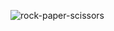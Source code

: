 ![rock-paper-scissors](https://user-images.githubusercontent.com/88562237/235745318-c805aec0-2c35-4bb2-9293-6eef7cc8d42f.png)
